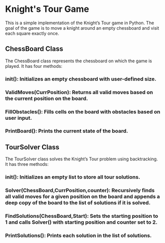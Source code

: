 # Knight's Tour Game
This is a simple implementation of the Knight’s Tour game in Python. 
The goal of the game is to move a knight around an empty chessboard and visit each square exactly once.


## ChessBoard Class
The ChessBoard class represents the chessboard on which the game is played.
It has four methods:

### __init__(): Initializes an empty chessboard with user-defined size.
### ValidMoves(CurrPosition): Returns all valid moves based on the current position on the board.
### FillObstacles(): Fills cells on the board with obstacles based on user input.
### PrintBoard(): Prints the current state of the board.



## TourSolver Class
The TourSolver class solves the Knight’s Tour problem using backtracking. 
It has three methods:

### __init__(): Initializes an empty list to store all tour solutions.
### Solver(ChessBoard,CurrPosition,counter): Recursively finds all valid moves for a given position on the board and appends a deep copy of the board to the list of solutions if it is solved.
### FindSolutions(ChessBoard,Start): Sets the starting position to 1 and calls Solver() with starting position and counter set to 2.
### PrintSolutions(): Prints each solution in the list of solutions.
